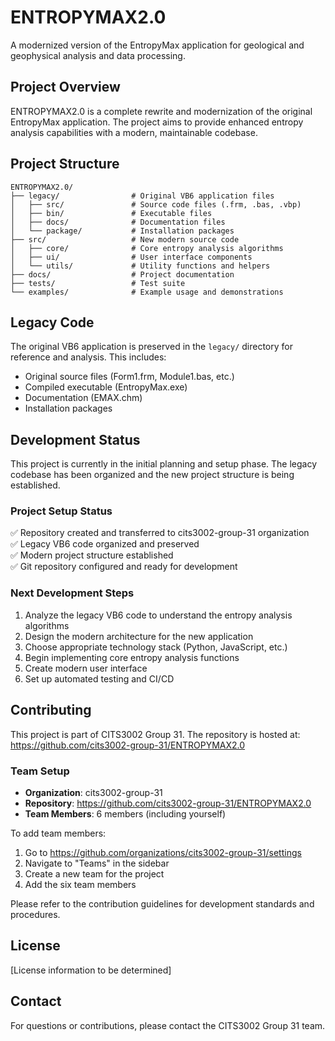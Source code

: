 # ENTROPYMAX2.0

A modernized version of the EntropyMax application for geological and geophysical analysis and data processing.

## Project Overview

ENTROPYMAX2.0 is a complete rewrite and modernization of the original EntropyMax application. The project aims to provide enhanced entropy analysis capabilities with a modern, maintainable codebase.

## Project Structure

```
ENTROPYMAX2.0/
├── legacy/                # Original VB6 application files
│   ├── src/               # Source code files (.frm, .bas, .vbp)
│   ├── bin/               # Executable files
│   ├── docs/              # Documentation files
│   └── package/           # Installation packages
├── src/                   # New modern source code
│   ├── core/              # Core entropy analysis algorithms
│   ├── ui/                # User interface components
│   └── utils/             # Utility functions and helpers
├── docs/                  # Project documentation
├── tests/                 # Test suite
└── examples/              # Example usage and demonstrations
```

## Legacy Code

The original VB6 application is preserved in the `legacy/` directory for reference and analysis. This includes:
- Original source files (Form1.frm, Module1.bas, etc.)
- Compiled executable (EntropyMax.exe)
- Documentation (EMAX.chm)
- Installation packages

## Development Status

This project is currently in the initial planning and setup phase. The legacy codebase has been organized and the new project structure is being established.

### Project Setup Status
✅ Repository created and transferred to cits3002-group-31 organization  
✅ Legacy VB6 code organized and preserved  
✅ Modern project structure established  
✅ Git repository configured and ready for development  

### Next Development Steps
1. Analyze the legacy VB6 code to understand the entropy analysis algorithms
2. Design the modern architecture for the new application
3. Choose appropriate technology stack (Python, JavaScript, etc.)
4. Begin implementing core entropy analysis functions
5. Create modern user interface
6. Set up automated testing and CI/CD

## Contributing

This project is part of CITS3002 Group 31. The repository is hosted at: https://github.com/cits3002-group-31/ENTROPYMAX2.0

### Team Setup
- **Organization**: cits3002-group-31
- **Repository**: https://github.com/cits3002-group-31/ENTROPYMAX2.0
- **Team Members**: 6 members (including yourself)

To add team members:
1. Go to https://github.com/organizations/cits3002-group-31/settings
2. Navigate to "Teams" in the sidebar
3. Create a new team for the project
4. Add the six team members

Please refer to the contribution guidelines for development standards and procedures.

## License

[License information to be determined]

## Contact

For questions or contributions, please contact the CITS3002 Group 31 team.
